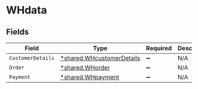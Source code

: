 # WHdata


## Fields

| Field                                                                             | Type                                                                              | Required                                                                          | Description                                                                       | Example                                                                           |
| --------------------------------------------------------------------------------- | --------------------------------------------------------------------------------- | --------------------------------------------------------------------------------- | --------------------------------------------------------------------------------- | --------------------------------------------------------------------------------- |
| `CustomerDetails`                                                                 | [*shared.WHcustomerDetails](../../../pkg/models/shared/whcustomerdetails.md)      | :heavy_minus_sign:                                                                | N/A                                                                               |                                                                                   |
| `Order`                                                                           | [*shared.WHorder](../../../pkg/models/shared/whorder.md)                          | :heavy_minus_sign:                                                                | N/A                                                                               | {"order_id":1633615918,"order_amount":1,"order_currency":"INR","order_tags":null} |
| `Payment`                                                                         | [*shared.WHpayment](../../../pkg/models/shared/whpayment.md)                      | :heavy_minus_sign:                                                                | N/A                                                                               |                                                                                   |